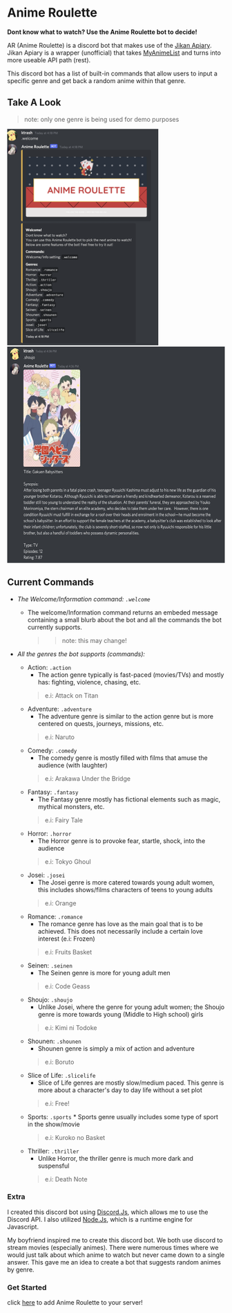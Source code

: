 # Anime Roulette


**Dont know what to watch? Use the Anime Roulette bot to decide!**

   

AR (Anime Roulette) is a discord bot that makes use of the [Jikan Apiary](https://jikan.docs.apiary.io/#introduction/information).
Jikan Apiary is a wrapper (unofficial) that takes [MyAnimeList](https://myanimelist.net/) and turns into more useable API path (rest).

<p align="left">
This discord bot has a list of built-in commands that allow users to input a specific genre and get back a random anime within that genre.

## Take A Look

   > <p size="5"> note: only one genre is being used for demo purposes


<img src="/pics/demo2.png" width="350" height="500">      <img src="/pics/demo1.png" width="550" height="500">
   
   ## Current Commands

   * *The Welcome/Information command: `.welcome`*
      * The welcome/Information command returns an embeded message containing a small blurb about the bot and all the commands the bot currently supports.
         >> <p size="5"> note: this may change!
      
      
   * *All the genres the bot supports (commands):*
      
      * Action: `.action`
         * The action genre typically is fast-paced (movies/TVs) and mostly has: fighting, violence, chasing, etc. 
         > <p size="5"> e.i:  Attack on Titan
      * Adventure: `.adventure`
         * The adventure genre is similar to the action genre but is more centered on quests, journeys, missions, etc.
         > <p size="5"> e.i:  Naruto
      * Comedy: `.comedy`
         * The comedy genre is mostly filled with films that amuse the audience (with laughter)
         > <p size="5"> e.i:  Arakawa Under the Bridge
      * Fantasy: `.fantasy`
         * The Fantasy genre mostly has fictional elements such as magic, mythical monsters, etc.
         > <p size="5"> e.i:  Fairy Tale
      * Horror: `.horror`
         * The Horror genre is to provoke fear, startle, shock, into the audience
         > <p size="5"> e.i:  Tokyo Ghoul
      * Josei: `.josei`
         * The Josei genre is more catered towards young adult women, this includes shows/films characters of teens to young adults
         > <p size="5"> e.i:  Orange
      * Romance: `.romance`
         * The romance genre has love as the main goal that is to be achieved. This does not necessarily include a certain love interest (e.i: Frozen)
         > <p size="5"> e.i:  Fruits Basket
      * Seinen: `.seinen`
         * The Seinen genre is more for young adult men
         > <p size="5"> e.i:  Code Geass
      * Shoujo: `.shoujo`
         * Unlike Josei, where the genre for young adult women; the Shoujo genre is more towards young (Middle to High school) girls
         > <p size="5"> e.i:  Kimi ni Todoke
      * Shounen: `.shounen`
         * Shounen genre is simply a mix of action and adventure
         > <p size="5"> e.i:  Boruto
      * Slice of Life: `.slicelife`
         * Slice of Life genres are mostly slow/medium paced. This genre is more about a character's day to day life without a set plot
         > <p size="5"> e.i:  Free!
      * Sports: `.sports`
            * Sports genre usually includes some type of sport in the show/movie
         > <p size="5"> e.i:  Kuroko no Basket
      * Thriller: `.thriller`
         * Unlike Horror, the thriller genre is much more dark and suspensful
         > <p size="5"> e.i:  Death Note

            
    
           
   ### Extra

  I created this discord bot using [Discord.Js](https://discord.js.org/#/), which allows me to use the Discord API. I also utilized [Node.Js](https://nodejs.org/en/), which is a runtime engine for Javascript.
            
            
   My boyfriend inspired me to create this discord bot. We both use discord to stream movies (especially animes). There were numerous times where we would just talk about which anime to watch but never came down to a single answer. This gave me an idea to create a bot that suggests random animes by genre.
            
            
  ### Get Started
  click [here](https://discord.com/oauth2/authorize?client_id=866488441415663707&scope=bot&permissions=4228906233) to add Anime Roulette to your server!
